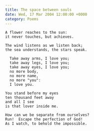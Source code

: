 ```yaml
---
title: The space between souls
date: Wed, 17 Mar 2004 12:00:00 +0000
category: Poems
---
```


    A flower reaches to the sun:  
    it never touches, but achieves.

    The wind listens as we listen back;  
    the sea understands, the stars speak.

      Take away arms, I love you;  
      take away legs, I love you;  
      take away eyes, I love you;  
      no more body,  
      no more name,  
      no more "you":  
      I love you.

    You stand before my eyes  
    ten thousand feet away  
    and all I see  
    is that lover inside me.

    How can we be separate from ourselves?  
    Run!  Escape the perfection of God!  
    As I watch, to behold the impossible.


